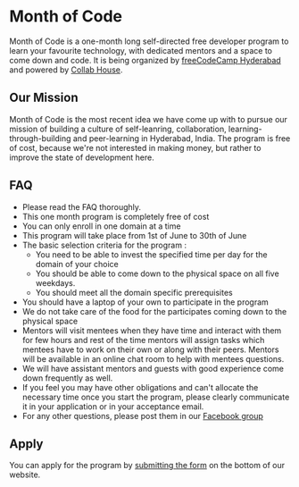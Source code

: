 # Month of Code 

Month of Code is a one-month long self-directed free developer program to learn your favourite technology, with dedicated mentors and a space to come down and code. It is being organized by [freeCodeCamp Hyderabad](https://www.facebook.com/groups/free.code.camp.hyderabad) and powered by [Collab House](https://www.facebook.com/collabhouse). 

## Our Mission 
Month of Code is the most recent idea we have come up with to pursue our mission of building a culture of self-leanring, collaboration, learning-through-building and peer-learning in Hyderabad, India. The program is free of cost, because we're not interested in making money, but rather to improve the state of development here.

## FAQ

- Please read the FAQ thoroughly. 
- This one month program is completely free of cost
- You can only enroll in one domain at a time
- This program will take place from 1st of June to 30th of June
- The basic selection criteria for the program :
	- You need to be able to invest the specified time per day for the domain of your choice
	- You should be able to come down to the physical space on all five weekdays.
	- You should meet all the domain specific prerequisites
- You should have a laptop of your own to participate in the program
- We do not take care of the food for the participates coming down to the physical space
- Mentors will visit mentees when they have time and interact with them for few hours and rest of the time mentors will assign tasks which mentees have to work on their own or along with their peers. Mentors will be available in an online chat room to help with mentees questions. 
- We will have assistant mentors and guests with good experience come down frequently as well. 
- If you feel you may have other obligations and can't allocate the necessary time once you start the program, please clearly communicate it in your application or in your acceptance email. 
- For any other questions, please post them in our [Facebook group](https://www.facebook.com/groups/free.code.camp.hyderabad)

## Apply
You can apply for the program by [submitting the form](https://fcc-hyd.github.io/month-of-code/#form) on the bottom of our website. 
